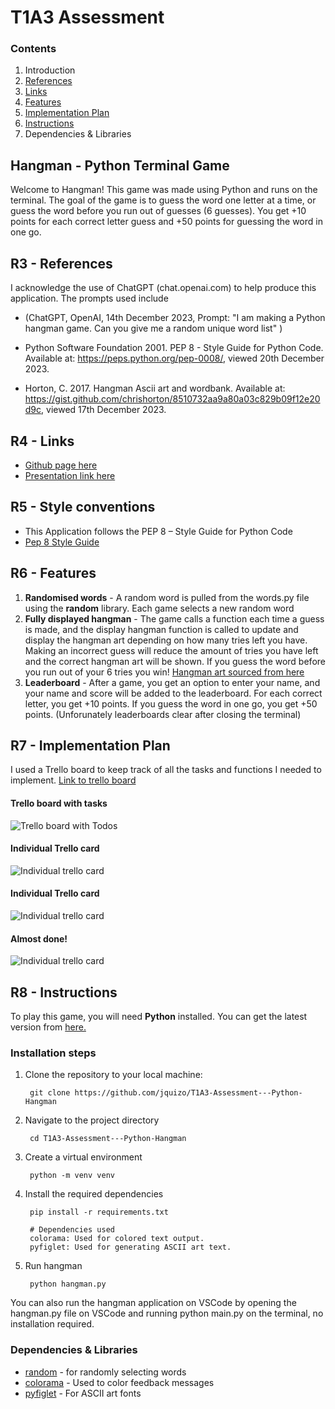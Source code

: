 # T1A3 Assessment

### Contents
1. Introduction
2. [References](#r3---references)
2. [Links](#r4---links)
3. [Features](#r6---features)
4. [Implementation Plan](#r7---implementation-plan)
5. [Instructions](#r8---instructions)
6. Dependencies & Libraries

## Hangman - Python Terminal Game
Welcome to Hangman! This game was made using Python and runs on the terminal. The goal of the game is to guess the word one letter at a time, or guess the word before you run out of guesses (6 guesses). You get +10 points for each correct letter guess and +50 points for guessing the word in one go.

## R3 - References
I acknowledge the use of ChatGPT (chat.openai.com) to help produce this application. The prompts used include 

* (ChatGPT, OpenAI, 14th December 2023, Prompt: "I am making a Python hangman game. Can you give me a random unique word list" )

*   Python Software Foundation 2001. PEP 8 - Style Guide for Python Code. Available at: https://peps.python.org/pep-0008/, viewed 20th December 2023.
*  Horton, C. 2017. Hangman Ascii art and wordbank. Available at: https://gist.github.com/chrishorton/8510732aa9a80a03c829b09f12e20d9c, viewed 17th December 2023.

## R4 - Links

* [Github page here](https://github.com/jquizo/T1A3-Assessment---Python-Hangman)
* [Presentation link here](https://www.youtube.com/watch?v=IycXl_-TS0M)

## R5 - Style conventions
* This Application follows the PEP 8 – Style Guide for Python Code 
* [Pep 8 Style Guide](https://peps.python.org/pep-0008/)

## R6 - Features
1. **Randomised words** - A random word is pulled from the words.py file using the **random** library. Each game selects a new random word
2. **Fully displayed hangman** - The game calls a function each time a guess is made, and the display hangman function is called to update and display the hangman art depending on how many tries left you have. Making an incorrect guess will reduce the amount of tries you have left and the correct hangman art will be shown. If you guess the word before you run out of your 6 tries you win!
[Hangman art sourced from here](https://gist.github.com/chrishorton/8510732aa9a80a03c829b09f12e20d9c)
3. **Leaderboard** - After a game, you get an option to enter your name, and your name and score will be added to the leaderboard. For each correct letter, you get +10 points. If you guess the word in one go, you get +50 points. (Unforunately leaderboards clear after closing the terminal)

## R7 - Implementation Plan
I used a Trello board to keep track of all the tasks and functions I needed to implement. 
[Link to trello board](https://trello.com/b/SejBlFoG/t1a3-assessment-python-hangman-application)

####  Trello board with tasks
![Trello board with Todos](/images/trelloScreenshot-1.jpg)
#### Individual Trello card
![Individual trello card](/images/trelloScreenshot-2.jpg)
#### Individual Trello card
![Individual trello card](/images/trelloScreenshot-3.jpg)
#### Almost done!
![Individual trello card](/images/trelloScreenshot-4.jpg)

## R8 - Instructions
To play this game, you will need **Python** installed. You can get the latest version from [here.](https://www.python.org/)

### Installation steps
1. Clone the repository to your local machine:  

        git clone https://github.com/jquizo/T1A3-Assessment---Python-Hangman

2. Navigate to the project directory

        cd T1A3-Assessment---Python-Hangman

3. Create a virtual environment

        python -m venv venv     

4. Install the required dependencies
    
        pip install -r requirements.txt

        # Dependencies used
        colorama: Used for colored text output.
        pyfiglet: Used for generating ASCII art text.
5. Run hangman

        python hangman.py

You can also run the hangman application on VSCode by opening the hangman.py file on VSCode and running python main.py on the terminal, no installation required. 

### Dependencies & Libraries
* [random](https://docs.python.org/3/library/random.html) - for randomly selecting words
* [colorama](https://pypi.org/project/colorama/) - Used to color feedback messages
* [pyfiglet](https://pypi.org/project/pyfiglet/0.7/) - For ASCII art fonts
